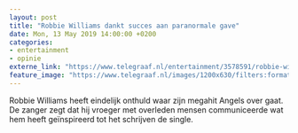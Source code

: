 ```yaml
---
layout: post
title: "Robbie Williams dankt succes aan paranormale gave"
date: Mon, 13 May 2019 14:00:00 +0200
categories: 
- entertainment 
- opinie 
externe_link: "https://www.telegraaf.nl/entertainment/3578591/robbie-williams-dankt-succes-aan-paranormale-gave"
feature_image: "https://www.telegraaf.nl/images/1200x630/filters:format(jpeg):quality(80)/cdn-kiosk-api.telegraaf.nl/ca1af07c-7575-11e9-941a-02c309bc01c1.jpg"
---
```


<p class="intro">Robbie Williams heeft eindelijk onthuld waar zijn megahit Angels over gaat. De zanger zegt dat hij vroeger met overleden mensen communiceerde wat hem heeft geïnspireerd tot het schrijven de single.</p>
